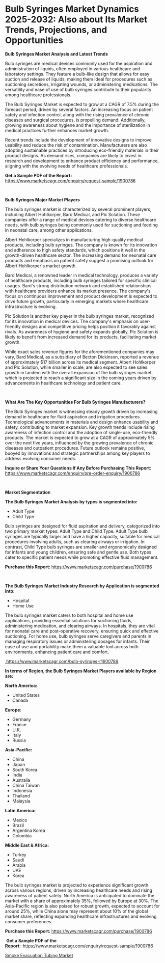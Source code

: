 <p><h1>Bulb Syringes Market Dynamics 2025-2032: Also about Its Market Trends, Projections, and Opportunities</h1></p><p><strong>Bulb Syringes Market Analysis and Latest Trends</strong></p>
<p><p>Bulb syringes are medical devices commonly used for the aspiration and administration of liquids, often employed in various healthcare and laboratory settings. They feature a bulb-like design that allows for easy suction and release of liquids, making them ideal for procedures such as suctioning secretions, irrigating wounds, or administering medications. The versatility and ease of use of bulb syringes contribute to their popularity among healthcare professionals.</p><p>The Bulb Syringes Market is expected to grow at a CAGR of 7.5% during the forecast period, driven by several factors. An increasing focus on patient safety and infection control, along with the rising prevalence of chronic diseases and surgical procedures, is propelling demand. Additionally, growing awareness about hygiene and the importance of sterilization in medical practices further enhances market growth. </p><p>Recent trends include the development of innovative designs to improve usability and reduce the risk of contamination. Manufacturers are also adopting sustainable practices by introducing eco-friendly materials in their product designs. As demand rises, companies are likely to invest in research and development to enhance product efficiency and performance, aligning with the evolving needs of healthcare professionals.</p></p>
<p><strong>Get a Sample PDF of the Report:&nbsp;</strong> <a href="https://www.marketscagr.com/enquiry/request-sample/1900786?utm_campaign=2176&utm_medium=2&utm_source=Github&utm_content=ia&utm_term=04032025&utm_id=bulb-syringes">https://www.marketscagr.com/enquiry/request-sample/1900786</a></p>
<p>&nbsp;</p>
<p><strong>Bulb Syringes Major Market Players</strong></p>
<p><p>The bulb syringes market is characterized by several prominent players, including Albert Hohlkorper, Bard Medical, and Pic Solution. These companies offer a range of medical devices catering to diverse healthcare needs, with bulb syringes being commonly used for suctioning and feeding in neonatal care, among other applications.</p><p>Albert Hohlkorper specializes in manufacturing high-quality medical products, including bulb syringes. The company is known for its innovation and adherence to high safety standards, which positions it well in the growth-driven healthcare sector. The increasing demand for neonatal care products and emphasis on patient safety suggest a promising outlook for Albert Hohlkorper's market growth.</p><p>Bard Medical, a renowned leader in medical technology, produces a variety of healthcare products, including bulb syringes tailored for specific clinical usages. Bard's strong distribution network and established relationships with healthcare providers enhance its market presence. The company's focus on continuous improvement and product development is expected to drive future growth, particularly in emerging markets where healthcare infrastructure is evolving.</p><p>Pic Solution is another key player in the bulb syringes market, recognized for its innovation in medical devices. The company's emphasis on user-friendly designs and competitive pricing helps position it favorably against rivals. As awareness of hygiene and safety expands globally, Pic Solution is likely to benefit from increased demand for its products, facilitating market growth.</p><p>While exact sales revenue figures for the aforementioned companies may vary, Bard Medical, as a subsidiary of Becton Dickinson, reported a revenue of approximately $17 billion across its medical segment. Albert Hohlkorper and Pic Solution, while smaller in scale, are also expected to see sales growth in tandem with the overall expansion of the bulb syringes market, which is projected to reach a significant size in the coming years driven by advancements in healthcare technology and patient care.</p></p>
<p>&nbsp;</p>
<p><strong>What Are The Key Opportunities For Bulb Syringes Manufacturers?</strong></p>
<p><p>The Bulb Syringes market is witnessing steady growth driven by increasing demand in healthcare for fluid aspiration and irrigation procedures. Technological advancements in materials and design enhance usability and safety, contributing to market expansion. Key growth trends include rising awareness of infection control and the adoption of single-use, eco-friendly products. The market is expected to grow at a CAGR of approximately 5% over the next five years, influenced by the growing prevalence of chronic diseases and outpatient procedures. Future outlook remains positive, buoyed by innovations and strategic partnerships among key players to address evolving consumer needs.</p></p>
<p><strong>Inquire or Share Your Questions If Any Before Purchasing This Report:</strong> <a href="https://www.marketscagr.com/enquiry/pre-order-enquiry/1900786?utm_campaign=2176&utm_medium=2&utm_source=Github&utm_content=ia&utm_term=04032025&utm_id=bulb-syringes">https://www.marketscagr.com/enquiry/pre-order-enquiry/1900786</a></p>
<p>&nbsp;</p>
<p><strong>Market Segmentation</strong></p>
<p><strong>The Bulb Syringes Market Analysis by types is segmented into:</strong></p>
<p><ul><li>Adult Type</li><li>Child Type</li></ul></p>
<p><p>Bulb syringes are designed for fluid aspiration and delivery, categorized into two primary market types: Adult Type and Child Type. Adult Type bulb syringes are typically larger and have a higher capacity, suitable for medical procedures involving adults, such as clearing airways or irrigation. In contrast, Child Type bulb syringes are smaller and ergonomically designed for infants and young children, ensuring safe and gentle use. Both types cater to specific patient needs while promoting effective fluid management.</p></p>
<p><strong>Purchase this Report:&nbsp;</strong><a href="https://www.marketscagr.com/purchase/1900786?utm_campaign=2176&utm_medium=2&utm_source=Github&utm_content=ia&utm_term=04032025&utm_id=bulb-syringes">https://www.marketscagr.com/purchase/1900786</a></p>
<p>&nbsp;</p>
<p><strong>The Bulb Syringes Market Industry Research by Application is segmented into:</strong></p>
<p><ul><li>Hospital</li><li>Home Use</li></ul></p>
<p><p>The bulb syringes market caters to both hospital and home use applications, providing essential solutions for suctioning fluids, administering medication, and clearing airways. In hospitals, they are vital for neonatal care and post-operative recovery, ensuring quick and effective suctioning. For home use, bulb syringes serve caregivers and parents in managing respiratory issues or administering dosages for infants. Their ease of use and portability make them a valuable tool across both environments, enhancing patient care and comfort.</p></p>
<p><a href="https://www.marketscagr.com/bulb-syringes-r1900786?utm_campaign=2176&utm_medium=2&utm_source=Github&utm_content=ia&utm_term=04032025&utm_id=bulb-syringes">&nbsp;https://www.marketscagr.com/bulb-syringes-r1900786</a></p>
<p><strong>In terms of Region, the Bulb Syringes Market Players available by Region are:</strong></p>
<p>
    <p> <strong> North America: </strong>
        <ul>
            <li>United States</li>
            <li>Canada</li>
        </ul>
        </p> 
    <p> <strong> Europe: </strong>
        <ul>
            <li>Germany</li>
            <li>France</li>
            <li>U.K.</li>
            <li>Italy</li>
            <li>Russia</li>
        </ul>
        </p> 
    <p> <strong> Asia-Pacific: </strong>
        <ul>
            <li>China</li>
            <li>Japan</li>
            <li>South Korea</li>
            <li>India</li>
            <li>Australia</li>
            <li>China Taiwan</li>
            <li>Indonesia</li>
            <li>Thailand</li>
            <li>Malaysia</li>
        </ul>
        </p> 
    <p> <strong> Latin America: </strong>
        <ul>
            <li>Mexico</li>
            <li>Brazil</li>
            <li>Argentina Korea</li>
            <li>Colombia</li>
        </ul>
        </p> 
    <p> <strong> Middle East & Africa: </strong>
        <ul>
            <li>Turkey</li>
            <li>Saudi</li>
            <li>Arabia</li>
            <li>UAE</li>
            <li>Korea</li>
        </ul>
    </p>
    </p>
<p><p>The bulb syringes market is projected to experience significant growth across various regions, driven by increasing healthcare needs and rising awareness of patient safety. North America is anticipated to dominate the market with a share of approximately 35%, followed by Europe at 30%. The Asia-Pacific region is also poised for robust growth, expected to account for around 25%, while China alone may represent about 10% of the global market share, reflecting expanding healthcare infrastructures and evolving consumer preferences.</p></p>
<p><strong>Purchase this Report: </strong><a href="https://www.marketscagr.com/purchase/1900786?utm_campaign=2176&utm_medium=2&utm_source=Github&utm_content=ia&utm_term=04032025&utm_id=bulb-syringes">https://www.marketscagr.com/purchase/1900786</a></p>
<p>&nbsp;<strong>Get a Sample PDF of the Report:&nbsp;&nbsp;</strong><a href="https://www.marketscagr.com/enquiry/request-sample/1900786?utm_campaign=2176&utm_medium=2&utm_source=Github&utm_content=ia&utm_term=04032025&utm_id=bulb-syringes">https://www.marketscagr.com/enquiry/request-sample/1900786</a></p>
<p><strong></strong></p>
<p><p><a href="https://github.com/santosh758595/Market-Research-Report-List-7/blob/main/smoke-evacuation-tubing-market.md?utm_campaign=2176&utm_medium=2&utm_source=Github&utm_content=ia&utm_term=04032025&utm_id=bulb-syringes">Smoke Evacuation Tubing Market</a></p></p>